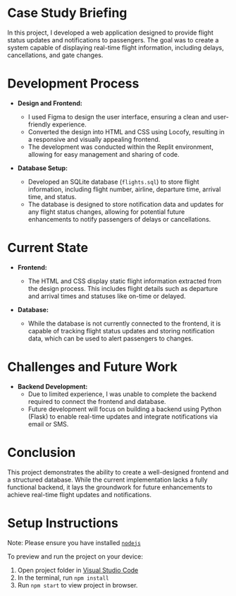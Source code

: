 # Case Study Briefing

In this project, I developed a web application designed to provide flight status updates and notifications to passengers. The goal was to create a system capable of displaying real-time flight information, including delays, cancellations, and gate changes.

# Development Process

- **Design and Frontend:**
  - I used Figma to design the user interface, ensuring a clean and user-friendly experience.
  - Converted the design into HTML and CSS using Locofy, resulting in a responsive and visually appealing frontend.
  - The development was conducted within the Replit environment, allowing for easy management and sharing of code.

- **Database Setup:**
  - Developed an SQLite database (`flights.sql`) to store flight information, including flight number, airline, departure time, arrival time, and status.
  - The database is designed to store notification data and updates for any flight status changes, allowing for potential future enhancements to notify passengers of delays or cancellations.

# Current State

- **Frontend:** 
  - The HTML and CSS display static flight information extracted from the design process. This includes flight details such as departure and arrival times and statuses like on-time or delayed.

- **Database:**
  - While the database is not currently connected to the frontend, it is capable of tracking flight status updates and storing notification data, which can be used to alert passengers to changes.

# Challenges and Future Work

- **Backend Development:**
  - Due to limited experience, I was unable to complete the backend required to connect the frontend and database.
  - Future development will focus on building a backend using Python (Flask) to enable real-time updates and integrate notifications via email or SMS.

# Conclusion

This project demonstrates the ability to create a well-designed frontend and a structured database. While the current implementation lacks a fully functional backend, it lays the groundwork for future enhancements to achieve real-time flight updates and notifications.
  
  
# Setup Instructions

Note: Please ensure you have installed <code><a href="https://nodejs.org/en/download/">nodejs</a></code>

  To preview and run the project on your device:
  1) Open project folder in <a href="https://code.visualstudio.com/download">Visual Studio Code</a>
  2) In the terminal, run `npm install`
  3) Run `npm start` to view project in browser.
